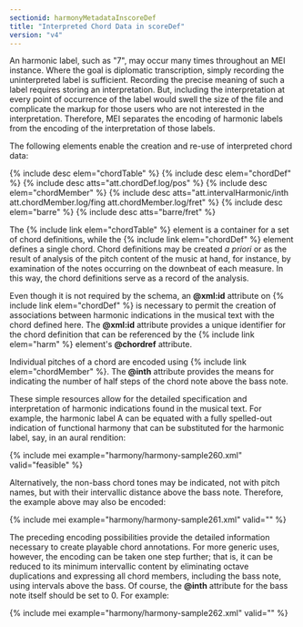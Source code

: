 ```yaml
---
sectionid: harmonyMetadataInscoreDef
title: "Interpreted Chord Data in scoreDef"
version: "v4"
---
```


An harmonic label, such as "7", may occur many times throughout an MEI instance. Where the goal is diplomatic transcription, simply recording the uninterpreted label is sufficient. Recording the precise meaning of such a label requires storing an interpretation. But, including the interpretation at every point of occurrence of the label would swell the size of the file and complicate the markup for those users who are not interested in the interpretation. Therefore, MEI separates the encoding of harmonic labels from the encoding of the interpretation of those labels.

The following elements enable the creation and re-use of interpreted chord data:

{% include desc elem="chordTable" %}
{% include desc elem="chordDef" %}
{% include desc atts="att.chordDef.log/pos" %}
{% include desc elem="chordMember" %}
{% include desc atts="att.intervalHarmonic/inth att.chordMember.log/fing att.chordMember.log/fret" %}
{% include desc elem="barre" %}
{% include desc atts="barre/fret" %}

The {% include link elem="chordTable" %} element is a container for a set of chord definitions, while the {% include link elem="chordDef" %} element defines a single chord. Chord definitions may be created *a priori* or as the result of analysis of the pitch content of the music at hand, for instance, by examination of the notes occurring on the downbeat of each measure. In this way, the chord definitions serve as a record of the analysis.

Even though it is not required by the schema, an **@xml:id** attribute on {% include link elem="chordDef" %} is necessary to permit the creation of associations between harmonic indications in the musical text with the chord defined here. The **@xml:id** attribute provides a unique identifier for the chord definition that can be referenced by the {% include link elem="harm" %} element's **@chordref** attribute.

Individual pitches of a chord are encoded using {% include link elem="chordMember" %}. The **@inth** attribute provides the means for indicating the number of half steps of the chord note above the bass note.

These simple resources allow for the detailed specification and interpretation of harmonic indications found in the musical text. For example, the harmonic label A can be equated with a fully spelled-out indication of functional harmony that can be substituted for the harmonic label, say, in an aural rendition:

{% include mei example="harmony/harmony-sample260.xml" valid="feasible" %}

Alternatively, the non-bass chord tones may be indicated, not with pitch names, but with their intervallic distance above the bass note. Therefore, the example above may also be encoded:

{% include mei example="harmony/harmony-sample261.xml" valid="" %}

The preceding encoding possibilities provide the detailed information necessary to create playable chord annotations. For more generic uses, however, the encoding can be taken one step further; that is, it can be reduced to its minimum intervallic content by eliminating octave duplications and expressing all chord members, including the bass note, using intervals above the bass. Of course, the **@inth** attribute for the bass note itself should be set to 0. For example:

{% include mei example="harmony/harmony-sample262.xml" valid="" %}
